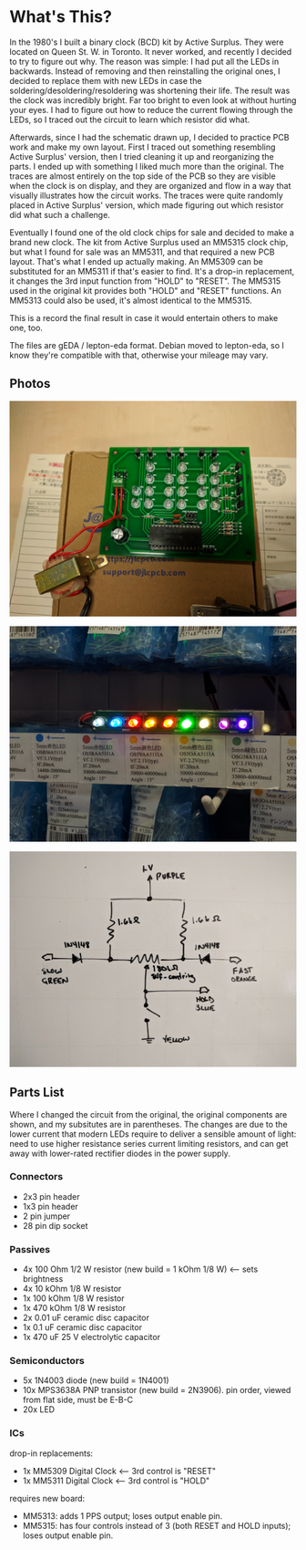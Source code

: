 # What's This?

In the 1980's I built a binary clock (BCD) kit by Active Surplus.  They were located on Queen St. W. in Toronto.  It never worked, and recently I decided to try to figure out why.  The reason was simple:  I had put all the LEDs in backwards.  Instead of removing and then reinstalling the original ones, I decided to replace them with new LEDs in case the soldering/desoldering/resoldering was shortening their life.  The result was the clock was incredibly bright.  Far too bright to even look at without hurting your eyes.  I had to figure out how to reduce the current flowing through the LEDs, so I traced out the circuit to learn which resistor did what.

Afterwards, since I had the schematic drawn up, I decided to practice PCB work and make my own layout.  First I traced out something resembling Active Surplus' version, then I tried cleaning it up and reorganizing the parts.  I ended up with something I liked much more than the original.  The traces are almost entirely on the top side of the PCB so they are visible when the clock is on display, and they are organized and flow in a way that visually illustrates how the circuit works.  The traces were quite randomly placed in Active Surplus' version, which made figuring out which resistor did what such a challenge.

Eventually I found one of the old clock chips for sale and decided to make a brand new clock.  The kit from Active Surplus used an MM5315 clock chip, but what I found for sale was an MM5311, and that required a new PCB layout.  That's what I ended up actually making.  An MM5309 can be substituted for an MM5311 if that's easier to find.  It's a drop-in replacement, it changes the 3rd input function from "HOLD" to "RESET".  The MM5315 used in the original kit provides both "HOLD" and "RESET" functions.  An MM5313 could also be used, it's almost identical to the MM5315.

This is a record the final result in case it would entertain others to make one, too.

The files are gEDA / lepton-eda format.  Debian moved to lepton-eda, so I know they're compatible with that, otherwise your mileage may vary.

## Photos

![All Done](IMG_20181022_185056.jpg)

![Some Colour Choices](IMG_20180915_163829.jpg)

![Joystick Control](analogue_control/control.jpg)

## Parts List

Where I changed the circuit from the original, the original components are shown, and my subsitutes are in parentheses.  The changes are due to the lower current that modern LEDs require to deliver a sensible amount of light:  need to use higher resistance series current limiting resistors, and can get away with lower-rated rectifier diodes in the power supply.

### Connectors

- 2x3 pin header
- 1x3 pin header
- 2 pin jumper
- 28 pin dip socket

### Passives

- 4x 100 Ohm 1/2 W resistor (new build = 1 kOhm 1/8 W)	<-- sets brightness
- 4x 10 kOhm 1/8 W resistor
- 1x 100 kOhm 1/8 W resistor
- 1x 470 kOhm 1/8 W resistor
- 2x 0.01 uF ceramic disc capacitor
- 1x 0.1 uF ceramic disc capacitor
- 1x 470 uF 25 V electrolytic capacitor

### Semiconductors

- 5x 1N4003 diode (new build = 1N4001)
- 10x MPS3638A PNP transistor (new build = 2N3906).  pin order, viewed from flat side, must be E-B-C
- 20x LED

### ICs

drop-in replacements:
- 1x MM5309 Digital Clock		<-- 3rd control is "RESET"
- 1x MM5311 Digital Clock		<-- 3rd control is "HOLD"

requires new board:
- MM5313:  adds 1 PPS output;  loses output enable pin.
- MM5315:  has four controls instead of 3 (both RESET and HOLD inputs);  loses
output enable pin.
